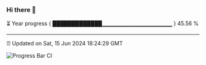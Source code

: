 ### Hi there 👋

⏳ Year progress { █████████████▁▁▁▁▁▁▁▁▁▁▁▁▁▁▁▁▁ } 45.56 %

---

⏰ Updated on Sat, 15 Jun 2024 18:24:29 GMT

![Progress Bar CI](https://github.com/ZhaoGui/ZhaoGui/workflows/Progress%20Bar%20CI/badge.svg)
